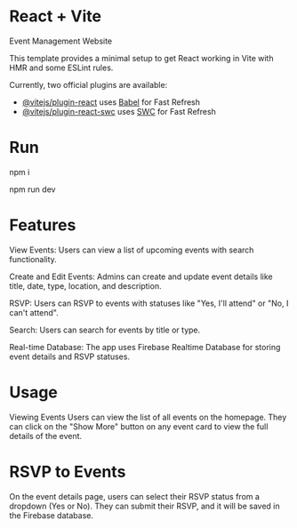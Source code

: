 # React + Vite

Event Management Website

This template provides a minimal setup to get React working in Vite with HMR and some ESLint rules.

Currently, two official plugins are available:

- [@vitejs/plugin-react](https://github.com/vitejs/vite-plugin-react/blob/main/packages/plugin-react/README.md) uses [Babel](https://babeljs.io/) for Fast Refresh
- [@vitejs/plugin-react-swc](https://github.com/vitejs/vite-plugin-react-swc) uses [SWC](https://swc.rs/) for Fast Refresh


# Run

npm i

npm run dev

# Features

View Events: Users can view a list of upcoming events with search functionality.

Create and Edit Events: Admins can create and update event details like title, date, type, location, and description.

RSVP: Users can RSVP to events with statuses like "Yes, I'll attend" or "No, I can't attend".

Search: Users can search for events by title or type.

Real-time Database: The app uses Firebase Realtime Database for storing event details and RSVP statuses.

# Usage

Viewing Events
Users can view the list of all events on the homepage.
They can click on the "Show More" button on any event card to view the full details of the event.

# RSVP to Events

On the event details page, users can select their RSVP status from a dropdown (Yes or No).
They can submit their RSVP, and it will be saved in the Firebase database.

